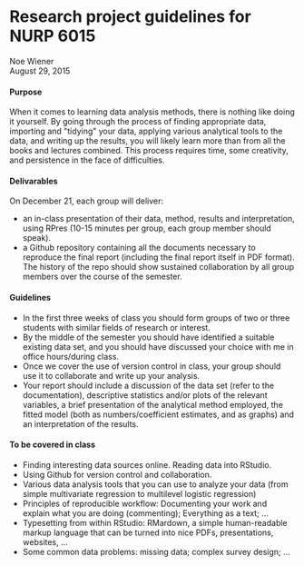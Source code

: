 # Research project guidelines for NURP 6015
Noe Wiener  
August 29, 2015  

#### Purpose

When it comes to learning data analysis methods, there is nothing like doing it yourself. By going through the process of finding appropriate data, importing and "tidying" your data, applying various analytical tools to the data, and writing up the results, you will likely learn more than from all the books and lectures combined. This process requires time, some creativity, and persistence in the face of difficulties.

#### Delivarables

On December 21, each group will deliver:

- an in-class presentation of their data, method, results and interpretation, using RPres (10-15 minutes per group, each group member should speak).
- a Github repository containing all the documents necessary to reproduce the final report (including the final report itself in PDF format). The history of the repo should show sustained collaboration by all group members over the course of the semester.

#### Guidelines

- In the first three weeks of class you should form groups of two or three students with similar fields of research or interest.
- By the middle of the semester you should have identified a suitable existing data set, and you should have discussed your choice with me in office hours/during class.
- Once we cover the use of version control in class, your group should use it to collaborate and write up your analysis.
- Your report should include a discussion of the data set (refer to the documentation), descriptive statistics and/or plots of the relevant variables, a brief presentation of the analytical method employed, the fitted model (both as numbers/coefficient estimates, and as graphs) and an interpretation of the results. 

#### To be covered in class

- Finding interesting data sources online. Reading data into RStudio.
- Using Github for version control and collaboration.
- Various data analysis tools that you can use to analyze your data (from simple multivariate regression to multilevel logistic regression)
- Principles of reproducible workflow: Documenting your work and explain what you are doing (commenting); Everything as a text; ...
- Typesetting from within RStudio: RMardown, a simple human-readable markup language that can be turned into nice PDFs, presentations, websites, ...
- Some common data problems: missing data; complex survey design; ...